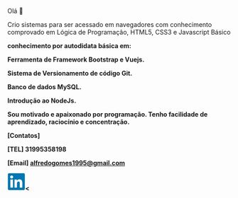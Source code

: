Olá 👋

Crio sistemas para ser acessado em navegadores com conhecimento comprovado em Lógica de Programação, HTML5, CSS3 e Javascript Básico


<b>conhecimento por autodidata básica em:<b>
          

Ferramenta de Framework Bootstrap e Vuejs.

Sistema de Versionamento de código Git.

Banco de dados MySQL.

Introdução ao NodeJs.



Sou motivado e apaixonado por programação. Tenho facilidade de aprendizado, raciocínio e concentração.             
          
          
[Contatos]


[TEL] 31995358198

[Email] alfredogomes1995@gmail.com

<img src="https://raw.githubusercontent.com/devicons/devicon/master/icons/linkedin/linkedin-original.svg" alt="rails" width="40" height="40" style="max-width: 100%;"></img><&nbsp;
</a>

